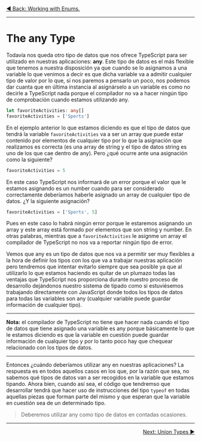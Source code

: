 <p align="left">
 <a href="02_09.md">◀ Back: Working with Enums.</a>
</p>

---

# The any Type

Todavía nos queda otro tipo de datos que nos ofrece TypeScript para ser utilizado en nuestras aplicaciones: **any**. Este tipo de datos es el más flexible que tenemos a nuestra disposición ya que cuando se lo asignamos a una variable lo que venimos a decir es que dicha variable va a admitir cualquier tipo de valor por lo que, si nos paremos a pensarlo un poco, nos podemos dar cuanta que en última instancia al asignárselo a un variable es como no decirle a TypeScript nada porque el compilador no va a hacer ningún tipo de comprobación cuando estamos utilizando any.

```ts
let favoriteActivities: any[]
favoriteActivities = ['Sports']
```

En el ejemplo anterior lo que estamos diciendo es que el tipo de datos que tendrá la variable `favoriteActivities` va a ser un array que puede estar contenido por elementos de cualquier tipo por lo que la asignación que realizamos es correcta (es una array de string y el tipo de datos string es uno de los que cae dentro de any). Pero ¿qué ocurre ante una asignación como la siguiente?

```ts
favoriteActivities = 5
```

En este caso TypeScript nos informará de un error porque el valor que le estamos asignando es un number cuando para ser considerado correctamente deberíamos haberle asignado un array de cualquier tipo de datos. ¿Y la siguiente asignación?

```ts
favoriteActivities = ['Sports', 5]
```

Pues en este caso lo habrá ningún error porque le estaremos asignando un array y este array está formado por elementos que son string y number. En otras palabras, mientras que a `favoriteActivities` le asignme un array el compilador de TypeScript no nos va a reportar ningún tipo de error.

Vemos que any es un tipo de datos que nos va a permitir ser muy flexibles a la hora de definir los tipos con los que va a trabajar nuestras aplicación pero tendremos que intentar evitarlo siempre que sea posible ya que al utilizarlo lo que estamos haciendo es quitar de un plumazo todas las ventajas que TypeScript nos proporciona durante nuestro proceso de desarrollo dejándonos nuestro sistema de tipado como si estuviésemos trabajando directamente con JavaScript donde todos los tipos de datos para todas las variables son any (cualquier variable puede guardar información de cualquier tipo).

---
**Nota:** el compilador de TypeScript no tiene que hacer nada cuando el tipo de datos que tiene asignado una variable es any porque básicamente lo que le estamos diciendo es que la variable en cuestión puede guardar información de cualquier tipo y por lo tanto poco hay que chequear relacionado con los tipos de datos.

---

Entonces ¿cuándo deberíamos utilizar any en nuestras aplicaciones? La respuesta es en todos aquellos casos en los que, por la razón que sea, no sabemos qué tipos de datos van a ser recogidos en la variable que estamos tipando. Ahora bien, cuando así sea, el código que tendremso que desarrollar tendrá que hacer uso de instrucciones del tipo `typeof` en todas aquellas piezas que forman parte del mismo y que esperan que la variable en cuestión sea de un determinado tipo.

> Deberemos utilizar any como tipo de datos en contadas ocasiones.

---

<p align="right">
 <a href="02_10.md">Next: Union Types ▶</a>
</p>


